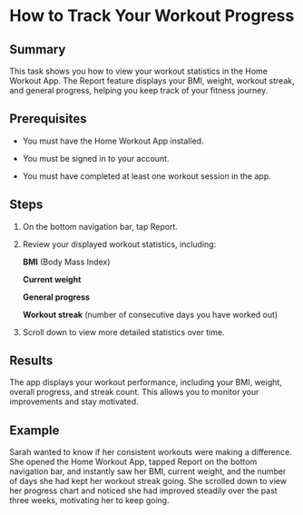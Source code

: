 # How to Track Your Workout Progress

## Summary
This task shows you how to view your workout statistics in the Home Workout App. The Report feature displays your BMI, weight, workout streak, and general progress, helping you keep track of your fitness journey.

## Prerequisites

- You must have the Home Workout App installed.

- You must be signed in to your account.

- You must have completed at least one workout session in the app.


## Steps

1. On the bottom navigation bar, tap Report.


2. Review your displayed workout statistics, including:

   **BMI** (Body Mass Index)

   **Current weight**

   **General progress**

   **Workout streak** (number of consecutive days you have  worked out)



3. Scroll down to view more detailed statistics over time.



## Results
The app displays your workout performance, including your BMI, weight, overall progress, and streak count. This allows you to monitor your improvements and stay motivated.

## Example
Sarah wanted to know if her consistent workouts were making a difference. She opened the Home Workout App, tapped Report on the bottom navigation bar, and instantly saw her BMI, current weight, and the number of days she had kept her workout streak going. She scrolled down to view her progress chart and noticed she had improved steadily over the past three weeks, motivating her to keep going.